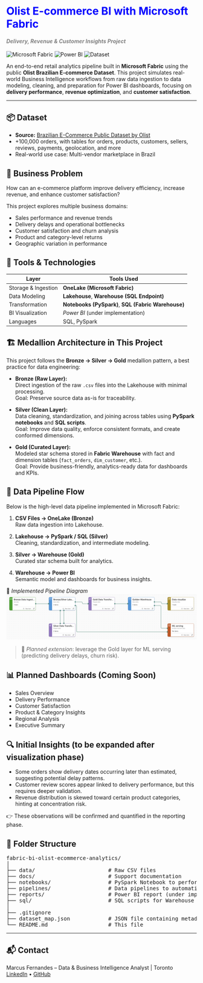 # <font color="blue">**Olist E-commerce BI with Microsoft Fabric**</font>
#### <font color="gray">*Delivery, Revenue & Customer Insights Project*</font>

![Microsoft Fabric](https://img.shields.io/badge/Microsoft-Fabric-blue)
![Power BI](https://img.shields.io/badge/Power%20BI-Visualization-yellow)
![Dataset](https://img.shields.io/badge/Dataset-Olist-green)

An end-to-end retail analytics pipeline built in **Microsoft Fabric** using the public **Olist Brazilian E-commerce Dataset**. This project simulates real-world Business Intelligence workflows from raw data ingestion to data modeling, cleaning, and preparation for Power BI dashboards, focusing on **delivery performance**, **revenue optimization**, and **customer satisfaction**.

---

## 📦 Dataset
- **Source:** [Brazilian E-Commerce Public Dataset by Olist](https://www.kaggle.com/datasets/olistbr/brazilian-ecommerce)
- +100,000 orders, with tables for orders, products, customers, sellers, reviews, payments, geolocation, and more
- Real-world use case: Multi-vendor marketplace in Brazil

## 🎯 Business Problem
How can an e-commerce platform improve delivery efficiency, increase revenue, and enhance customer satisfaction?

This project explores multiple business domains:
- Sales performance and revenue trends
- Delivery delays and operational bottlenecks
- Customer satisfaction and churn analysis
- Product and category-level returns
- Geographic variation in performance

## 🔧 Tools & Technologies
| Layer                | Tools Used                                           |
|----------------------|------------------------------------------------------|
| Storage & Ingestion  | **OneLake (Microsoft Fabric)**                       |
| Data Modeling        | **Lakehouse**, **Warehouse (SQL Endpoint)**          |
| Transformation       | **Notebooks (PySpark)**, **SQL (Fabric Warehouse)**  |
| BI Visualization     | *Power BI* (under implementation)                    |
| Languages            | SQL, PySpark                                         |

## 🏗️ Medallion Architecture in This Project

This project follows the **Bronze → Silver → Gold** medallion pattern, a best practice for data engineering:

- **Bronze (Raw Layer):**  
  Direct ingestion of the raw `.csv` files into the Lakehouse with minimal processing.  
  Goal: Preserve source data as-is for traceability.

- **Silver (Clean Layer):**  
  Data cleaning, standardization, and joining across tables using **PySpark notebooks** and **SQL scripts**.  
  Goal: Improve data quality, enforce consistent formats, and create conformed dimensions.

- **Gold (Curated Layer):**  
  Modeled star schema stored in **Fabric Warehouse** with fact and dimension tables (`fact_orders`, `dim_customer`, etc.).  
  Goal: Provide business-friendly, analytics-ready data for dashboards and KPIs.

## 🔄 Data Pipeline Flow

Below is the high-level data pipeline implemented in Microsoft Fabric:

1. **CSV Files → OneLake (Bronze)**  
   Raw data ingestion into Lakehouse.

2. **Lakehouse → PySpark / SQL (Silver)**  
   Cleaning, standardization, and intermediate modeling.

3. **Silver → Warehouse (Gold)**  
   Curated star schema built for analytics.

4. **Warehouse → Power BI**  
   Semantic model and dashboards for business insights.

📌 *Implemented Pipeline Diagram*  
![Microsoft Fabric medallion pipeline: Bronze ingestion → Lakehouse (Silver) → Warehouse (Gold) → Power BI / ML](./docs/pipeline_overview.png)

> 🧩 *Planned extension*: leverage the Gold layer for ML serving (predicting delivery delays, churn risk).

## 📊 Planned Dashboards (Coming Soon)
- Sales Overview
- Delivery Performance
- Customer Satisfaction
- Product & Category Insights
- Regional Analysis
- Executive Summary

## 🔍 Initial Insights (to be expanded after visualization phase)
- Some orders show delivery dates occurring later than estimated, suggesting potential delay patterns.
- Customer review scores appear linked to delivery performance, but this requires deeper validation.
- Revenue distribution is skewed toward certain product categories, hinting at concentration risk.

👉 These observations will be confirmed and quantified in the reporting phase.

## 📁 Folder Structure
<pre lang="text">
fabric-bi-olist-ecommerce-analytics/
│
├── data/                       # Raw CSV files
├── docs/                       # Support documentation
├── notebooks/                  # PySpark Notebook to perform the bronze to silver transformations
├── pipelines/                  # Data pipelines to automatize data ingestion and transformation
├── reports/                    # Power BI report (under implementation)
├── sql/                        # SQL scripts for Warehouse modeling (silver to gold transformations)
│
├── .gitignore
├── dataset_map.json            # JSON file containing metadata to automate the data ingestion
└── README.md                   # This file
</pre>

---

## 📬 Contact

Marcus Fernandes – Data & Business Intelligence Analyst | Toronto  
[LinkedIn](https://www.linkedin.com/in/marcusfsv) • [GitHub](https://www.github.com/marcusfsv)